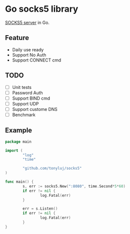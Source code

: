 # Go socks5 library

[SOCKS5 server](http://en.wikipedia.org/wiki/SOCKS) in Go.

## Feature
* Daily use ready
* Support No Auth
* Support CONNECT cmd

## TODO
- [ ] Unit tests
- [ ] Password Auth
- [ ] Support BIND cmd
- [ ] Support UDP
- [ ] Support custome DNS
- [ ] Benchmark

## Example

```go
package main

import (
        "log"
        "time"

        "github.com/tonyluj/socks5"
)

func main() {
        s, err := socks5.New(":8080", time.Second*5*60)
        if err != nil {
                log.Fatal(err)
        }

        err = s.Listen()
        if err != nil {
                log.Fatal(err)
        }
}

```
